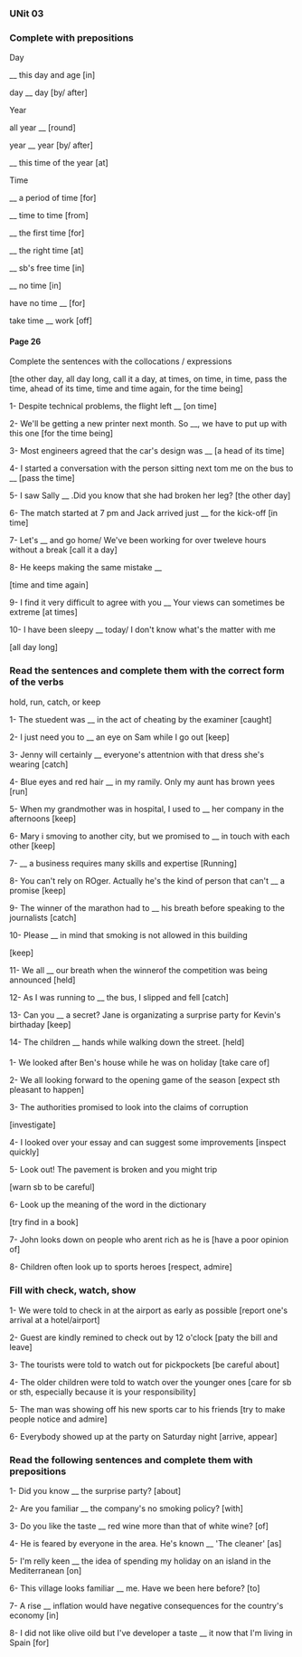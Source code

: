 ### UNit 03

### Complete with prepositions

Day

__ this day and age
[in]

day __ day
[by/ after]

Year

all year __
[round]

year __ year
[by/ after]

__ this time of the year
[at]

Time

__ a period of time
[for]

__ time to time
[from]

__ the first time
[for]

__ the right time
[at]

__ sb's free time
[in]

__ no time
[in]

have no time __ 
[for]

take time __ work
[off]


#### Page 26

Complete the sentences with the collocations / expressions

[the other day, all day long, call it a day, at times, on time,
in time, pass the time, ahead of its time, time and time again, for the time being]

1- Despite technical problems, the flight left __ 
[on time]

2- We'll be getting a new printer next month. So __, we have to put up with this one
[for the time being]

3- Most engineers agreed that the car's design was __
[a head of its time]

4- I started a conversation with the person sitting next tom me on the bus to __ 
[pass the time]

5- I saw Sally __ .Did you know that she had broken her leg?
[the other day]

6- The match started at 7 pm and Jack arrived just __ for the kick-off
[in time]

7- Let's __ and go home/ We've been working for over tweleve hours without a break
[call it a day]

8- He keeps making the same mistake __

[time and time again]

9- I find it very difficult to agree with you __ Your views can sometimes be extreme
[at times]

10- I have been sleepy __ today/ I don't know what's the matter with me

[all day long]


### Read the sentences and complete them with the correct form of the verbs
hold, run, catch, or keep

1- The stuedent was __ in the act of cheating by the examiner
[caught]

2- I just need you to __ an eye on Sam while I go out
[keep]

3- Jenny will certainly __ everyone's attentnion with that dress she's wearing
[catch]

4- Blue eyes and red hair __ in my ramily. Only my aunt has brown yees
[run]

5- When my grandmother was in hospital, I used to __ her company in the afternoons
[keep]

6- Mary i smoving to another city, but we promised to __ in touch with each other
[keep]

7- __ a business requires many skills and expertise
[Running]

8- You can't rely on ROger. Actually he's the kind of person that can't __
a promise 
[keep]

9- The winner of the marathon had to __ his breath before speaking to the journalists
[catch]

10- Please __ in mind that smoking is not allowed in this building

[keep]

11- We all __ our breath when the winnerof the competition was being announced
[held]

12- As I was running to __ the bus, I slipped and fell
[catch]

13- Can you __ a secret?  Jane is organizating a surprise party for Kevin's birthaday
[keep]

14- The children __ hands while walking down the street.
[held]


#### 

1- We looked after Ben's house while he was on holiday
[take care of]

2- We all looking forward to the opening game of the season
[expect sth pleasant to happen]

3- The authorities promised to look into the claims of corruption

[investigate]

4- I looked over your essay and can suggest some improvements
[inspect quickly]

5- Look out! The pavement is broken and you might trip

[warn sb to be careful]

6- Look up the meaning of the word in the dictionary

[try find in a book]

7- John looks down on people who arent rich as he is
[have a poor opinion of]

8- Children often look up to sports heroes
[respect, admire]

### Fill with check, watch, show

1- We were told to check in at the airport as early as possible
[report one's arrival at a hotel/airport]

2- Guest are kindly remined to check out by 12 o'clock
[paty the bill and leave]

3- The tourists were told to watch out for pickpockets
[be careful about]

4- The older children were told to watch over the younger ones
[care for sb or sth, especially because it is your responsibility]

5- The man was showing off his new sports car to his friends
[try to make people notice and admire]

6- Everybody showed up at the party on Saturday night
[arrive, appear]


### Read the following sentences and complete them with prepositions

1- Did you know __ the surprise party?
[about]

2- Are you familiar __ the company's no smoking policy?
[with]

3- Do you like the taste __ red wine more than that of white wine?
[of]

4- He is feared by everyone in the area. He's known __ 'The cleaner'
[as]

5- I'm relly keen __ the idea of spending my holiday on an island in the Mediterranean
[on]

6- This village looks familiar __ me. Have we been here before?
[to]

7- A rise __ inflation would have negative consequences for the country's economy
[in]

8- I did not like olive oild but I've developer a taste __ it now 
that I'm living in Spain
[for]
